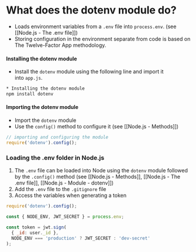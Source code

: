 # What does the dotenv module do?
* Loads environment variables from a `.env` file into `process.env`.  (see [[Node.js - The .env file]])
* Storing configuration in the environment separate from code is based on The Twelve-Factor App methodology.

#### Installing the dotenv module
* Install the `dotenv` module using the following line and import it into `app.js`.
```bash
* Installing the dotenv module
npm install dotenv
```

#### Importing the dotenv module
* Import the `dotenv` module
* Use the `config()` method to configure it (see [[Node.js - Methods]])
```js
// importing and configuring the module
require('dotenv').config();
```


### Loading the .env folder in Node.js
1) The `.env` file can be loaded into Node using the `dotenv` module followed by the `.config()` method (see [[Node.js - Methods]], [[Node.js - The .env file]], [[Node.js - Module - dotenv]])
2) Add the `.env` file to the `.gitignore` file
3) Access the variables when generating a token
```js
require('dotenv').config();

const { NODE_ENV, JWT_SECRET } = process.env;

const token = jwt.sign(
  { _id: user._id },
  NODE_ENV === 'production' ? JWT_SECRET : 'dev-secret'
); 
```
